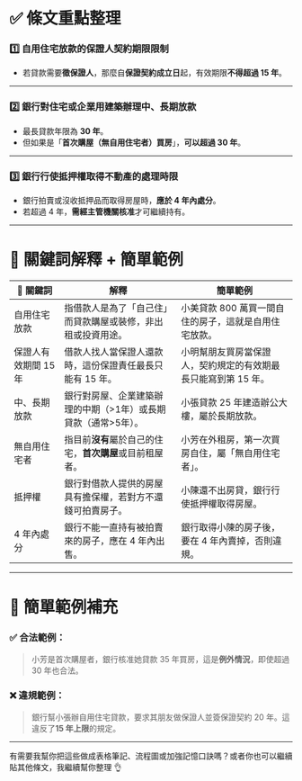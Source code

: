 # ✅ 條文重點整理

### 1️⃣ 自用住宅放款的保證人契約期限限制  
- 若貸款需要**徵保證人**，那麼自**保證契約成立日**起，有效期限**不得超過 15 年**。

---

### 2️⃣ 銀行對住宅或企業用建築辦理中、長期放款  
- 最長貸款年限為 **30 年**。  
- 但如果是「**首次購屋（無自用住宅者）買房**」，**可以超過 30 年**。

---

### 3️⃣ 銀行行使抵押權取得不動產的處理時限  
- 銀行拍賣或沒收抵押品而取得房屋時，**應於 4 年內處分**。  
- 若超過 4 年，**需經主管機關核准**才可繼續持有。

---

# 📌 關鍵詞解釋 + 簡單範例

| 🔑 關鍵詞 | 解釋 | 簡單範例 |
|----------|------|-----------|
| 自用住宅放款 | 指借款人是為了「自己住」而貸款購屋或裝修，非出租或投資用途。 | 小美貸款 800 萬買一間自住的房子，這就是自用住宅放款。 |
| 保證人有效期間 15 年 | 借款人找人當保證人還款時，這份保證責任最長只能有 15 年。 | 小明幫朋友買房當保證人，契約規定的有效期最長只能寫到第 15 年。 |
| 中、長期放款 | 銀行對房屋、企業建築辦理的中期（>1年）或長期貸款（通常>5年）。 | 小張貸款 25 年建造辦公大樓，屬於長期放款。 |
| 無自用住宅者 | 指目前**沒有**屬於自己的住宅，**首次購屋**或目前租屋者。 | 小芳在外租房，第一次買房自住，屬「無自用住宅者」。 |
| 抵押權 | 銀行對借款人提供的房屋具有擔保權，若對方不還錢可拍賣房子。 | 小陳還不出房貸，銀行行使抵押權取得房屋。 |
| 4 年內處分 | 銀行不能一直持有被拍賣來的房子，應在 4 年內出售。 | 銀行取得小陳的房子後，要在 4 年內賣掉，否則違規。 |

---

# 🧠 簡單範例補充

### ✅ 合法範例：
> 小芳是首次購屋者，銀行核准她貸款 35 年買房，這是**例外情況**，即使超過 30 年也合法。

### ❌ 違規範例：
> 銀行幫小張辦自用住宅貸款，要求其朋友做保證人並簽保證契約 20 年。這違反了**15 年上限**的規定。

---

有需要我幫你把這些做成表格筆記、流程圖或加強記憶口訣嗎？或者你也可以繼續貼其他條文，我繼續幫你整理 👌